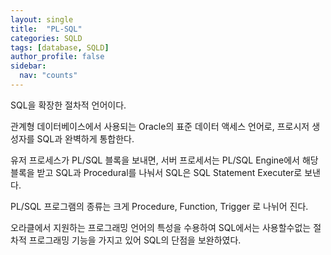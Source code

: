 ```yaml
---
layout: single
title:  "PL-SQL"
categories: SQLD
tags: [database, SQLD]
author_profile: false
sidebar:
  nav: "counts"
---
```

SQL을 확장한 절차적 언어이다.

관계형 데이터베이스에서 사용되는 Oracle의 표준 데이터 액세스 언어로, 프로시저 생성자를 SQL과 완벽하게 통합한다.

유저 프로세스가 PL/SQL 블록을 보내면, 서버 프로세서는 PL/SQL Engine에서 해당 블록을 받고 SQL과 Procedural를 나눠서 SQL은 SQL Statement Executer로 보낸다.

PL/SQL 프로그램의 종류는 크게 Procedure, Function, Trigger 로 나뉘어 진다.

오라클에서 지원하는 프로그래밍 언어의 특성을 수용하여 SQL에서는 사용할수없는 절차적 프로그래밍 기능을 가지고 있어 SQL의 단점을 보완하였다.

